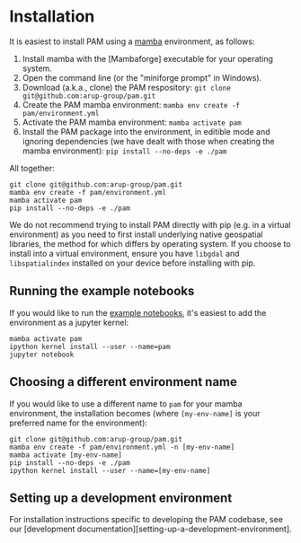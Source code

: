 
# Installation

It is easiest to install PAM using a [mamba](https://mamba.readthedocs.io/en/latest/index.html) environment, as follows:

1. Install mamba with the [Mambaforge] executable for your operating system.
2. Open the command line (or the "miniforge prompt" in Windows).
3. Download (a.k.a., clone) the PAM respository: `git clone git@github.com:arup-group/pam.git`
4. Create the PAM mamba environment: `mamba env create -f pam/environment.yml`
5. Activate the PAM mamba environment: `mamba activate pam`
6. Install the PAM package into the environment, in editible mode and ignoring dependencies (we have dealt with those when creating the mamba environment): `pip install --no-deps -e ./pam`

All together:

``` shell
git clone git@github.com:arup-group/pam.git
mamba env create -f pam/environment.yml
mamba activate pam
pip install --no-deps -e ./pam
```

We do not recommend trying to install PAM directly with pip (e.g. in a virtual environment) as you need to first install underlying native geospatial libraries, the method for which differs by operating system.
If you choose to install into a virtual environment, ensure you have `libgdal` and `libspatialindex` installed on your device before installing with pip. 

## Running the example notebooks
If you would like to run the [example notebooks](https://github.com/arup-group/pam/tree/main/examples), it's easiest to add the environment as a jupyter kernel: 

``` shell
mamba activate pam
ipython kernel install --user --name=pam
jupyter notebook
```

## Choosing a different environment name
If you would like to use a different name to `pam` for your mamba environment, the installation becomes (where `[my-env-name]` is your preferred name for the environment):

``` shell
git clone git@github.com:arup-group/pam.git
mamba env create -f pam/environment.yml -n [my-env-name]
mamba activate [my-env-name]
pip install --no-deps -e ./pam
ipython kernel install --user --name=[my-env-name]
```

## Setting up a development environment

For installation instructions specific to developing the PAM codebase, see our [development documentation][setting-up-a-development-environment].
